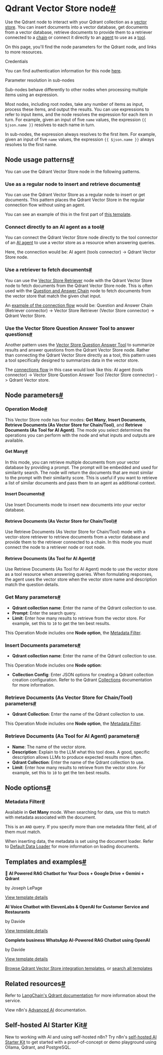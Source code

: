 [](https://github.com/n8n-io/n8n-docs/edit/main/docs/integrations/builtin/cluster-nodes/root-nodes/n8n-nodes-langchain.vectorstoreqdrant.md "Edit this page")

# Qdrant Vector Store node[#](#qdrant-vector-store-node "Permanent link")

Use the Qdrant node to interact with your Qdrant collection as a [vector store](../../../../../glossary/#ai-vector-store). You can insert documents into a vector database, get documents from a vector database, retrieve documents to provide them to a retriever connected to a [chain](../../../../../glossary/#ai-chain) or connect it directly to an [agent](../../../../../glossary/#ai-agent) to use as a [tool](../../../../../glossary/#ai-tool).

On this page, you'll find the node parameters for the Qdrant node, and links to more resources.

Credentials

You can find authentication information for this node [here](../../../credentials/qdrant/).

Parameter resolution in sub-nodes

Sub-nodes behave differently to other nodes when processing multiple items using an expression.

Most nodes, including root nodes, take any number of items as input, process these items, and output the results. You can use expressions to refer to input items, and the node resolves the expression for each item in turn. For example, given an input of five `name` values, the expression `{{ $json.name }}` resolves to each name in turn.

In sub-nodes, the expression always resolves to the first item. For example, given an input of five `name` values, the expression `{{ $json.name }}` always resolves to the first name.

## Node usage patterns[#](#node-usage-patterns "Permanent link")

You can use the Qdrant Vector Store node in the following patterns.

### Use as a regular node to insert and retrieve documents[#](#use-as-a-regular-node-to-insert-and-retrieve-documents "Permanent link")

You can use the Qdrant Vector Store as a regular node to insert or get documents. This pattern places the Qdrant Vector Store in the regular connection flow without using an agent.

You can see an example of this in the first part of [this template](https://n8n.io/workflows/2440-building-rag-chatbot-for-movie-recommendations-with-qdrant-and-open-ai/).

### Connect directly to an AI agent as a tool[#](#connect-directly-to-an-ai-agent-as-a-tool "Permanent link")

You can connect the Qdrant Vector Store node directly to the tool connector of an [AI agent](../n8n-nodes-langchain.agent/) to use a vector store as a resource when answering queries.

Here, the connection would be: AI agent (tools connector) -> Qdrant Vector Store node.

### Use a retriever to fetch documents[#](#use-a-retriever-to-fetch-documents "Permanent link")

You can use the [Vector Store Retriever](../../sub-nodes/n8n-nodes-langchain.retrievervectorstore/) node with the Qdrant Vector Store node to fetch documents from the Qdrant Vector Store node. This is often used with the [Question and Answer Chain](../n8n-nodes-langchain.chainretrievalqa/) node to fetch documents from the vector store that match the given chat input.

An [example of the connection flow](https://n8n.io/workflows/2183-ai-crew-to-automate-fundamental-stock-analysis-qanda-workflow/) would be: Question and Answer Chain (Retriever connector) -> Vector Store Retriever (Vector Store connector) -> Qdrant Vector Store.

### Use the Vector Store Question Answer Tool to answer questions[#](#use-the-vector-store-question-answer-tool-to-answer-questions "Permanent link")

Another pattern uses the [Vector Store Question Answer Tool](../../sub-nodes/n8n-nodes-langchain.toolvectorstore/) to summarize results and answer questions from the Qdrant Vector Store node. Rather than connecting the Qdrant Vector Store directly as a tool, this pattern uses a tool specifically designed to summarizes data in the vector store.

The [connections flow](https://n8n.io/workflows/2464-scale-deal-flow-with-a-pitch-deck-ai-vision-chatbot-and-qdrant-vector-store/) in this case would look like this: AI agent (tools connector) -> Vector Store Question Answer Tool (Vector Store connector) -> Qdrant Vector store.

## Node parameters[#](#node-parameters "Permanent link")

### Operation Mode[#](#operation-mode "Permanent link")

This Vector Store node has four modes: **Get Many**, **Insert Documents**, **Retrieve Documents (As Vector Store for Chain/Tool)**, and **Retrieve Documents (As Tool for AI Agent)**. The mode you select determines the operations you can perform with the node and what inputs and outputs are available.

#### Get Many[#](#get-many "Permanent link")

In this mode, you can retrieve multiple documents from your vector database by providing a prompt. The prompt will be embedded and used for similarity search. The node will return the documents that are most similar to the prompt with their similarity score. This is useful if you want to retrieve a list of similar documents and pass them to an agent as additional context.

#### Insert Documents[#](#insert-documents "Permanent link")

Use Insert Documents mode to insert new documents into your vector database.

#### Retrieve Documents (As Vector Store for Chain/Tool)[#](#retrieve-documents-as-vector-store-for-chaintool "Permanent link")

Use Retrieve Documents (As Vector Store for Chain/Tool) mode with a vector-store retriever to retrieve documents from a vector database and provide them to the retriever connected to a chain. In this mode you must connect the node to a retriever node or root node.

#### Retrieve Documents (As Tool for AI Agent)[#](#retrieve-documents-as-tool-for-ai-agent "Permanent link")

Use Retrieve Documents (As Tool for AI Agent) mode to use the vector store as a tool resource when answering queries. When formulating responses, the agent uses the vector store when the vector store name and description match the question details.

### Get Many parameters[#](#get-many-parameters "Permanent link")

*   **Qdrant collection name**: Enter the name of the Qdrant collection to use.
*   **Prompt**: Enter the search query.
*   **Limit**: Enter how many results to retrieve from the vector store. For example, set this to `10` to get the ten best results.

This Operation Mode includes one **Node option**, the [Metadata Filter](#metadata-filter).

### Insert Documents parameters[#](#insert-documents-parameters "Permanent link")

*   **Qdrant collection name**: Enter the name of the Qdrant collection to use.

This Operation Mode includes one **Node option**:

*   **Collection Config**: Enter JSON options for creating a Qdrant collection creation configuration. Refer to the Qdrant [Collections](https://qdrant.tech/documentation/concepts/collections/) documentation for more information.

### Retrieve Documents (As Vector Store for Chain/Tool) parameters[#](#retrieve-documents-as-vector-store-for-chaintool-parameters "Permanent link")

*   **Qdrant Collection**: Enter the name of the Qdrant collection to use.

This Operation Mode includes one **Node option**, the [Metadata Filter](#metadata-filter).

### Retrieve Documents (As Tool for AI Agent) parameters[#](#retrieve-documents-as-tool-for-ai-agent-parameters "Permanent link")

*   **Name**: The name of the vector store.
*   **Description**: Explain to the LLM what this tool does. A good, specific description allows LLMs to produce expected results more often.
*   **Qdrant Collection**: Enter the name of the Qdrant collection to use.
*   **Limit**: Enter how many results to retrieve from the vector store. For example, set this to `10` to get the ten best results.

## Node options[#](#node-options "Permanent link")

### Metadata Filter[#](#metadata-filter "Permanent link")

Available in **Get Many** mode. When searching for data, use this to match with metadata associated with the document.

This is an `AND` query. If you specify more than one metadata filter field, all of them must match.

When inserting data, the metadata is set using the document loader. Refer to [Default Data Loader](../../sub-nodes/n8n-nodes-langchain.documentdefaultdataloader/) for more information on loading documents.

## Templates and examples[#](#templates-and-examples "Permanent link")

**🤖 AI Powered RAG Chatbot for Your Docs + Google Drive + Gemini + Qdrant**

by Joseph LePage

[View template details](https://n8n.io/workflows/2982-ai-powered-rag-chatbot-for-your-docs-google-drive-gemini-qdrant/)

**AI Voice Chatbot with ElevenLabs & OpenAI for Customer Service and Restaurants**

by Davide

[View template details](https://n8n.io/workflows/2846-ai-voice-chatbot-with-elevenlabs-and-openai-for-customer-service-and-restaurants/)

**Complete business WhatsApp AI-Powered RAG Chatbot using OpenAI**

by Davide

[View template details](https://n8n.io/workflows/2845-complete-business-whatsapp-ai-powered-rag-chatbot-using-openai/)

[Browse Qdrant Vector Store integration templates](https://n8n.io/integrations/qdrant-vector-store/), or [search all templates](https://n8n.io/workflows/)

## Related resources[#](#related-resources "Permanent link")

Refer to [LangChain's Qdrant documentation](https://js.langchain.com/docs/integrations/vectorstores/qdrant) for more information about the service.

View n8n's [Advanced AI](../../../../../advanced-ai/) documentation.

## Self-hosted AI Starter Kit[#](#self-hosted-ai-starter-kit "Permanent link")

New to working with AI and using self-hosted n8n? Try n8n's [self-hosted AI Starter Kit](../../../../../hosting/starter-kits/ai-starter-kit/) to get started with a proof-of-concept or demo playground using Ollama, Qdrant, and PostgreSQL.
